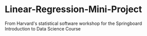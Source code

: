 # Linear-Regression-Mini-Project
From Harvard's statistical software workshop for the Springboard Introduction to Data Science Course
